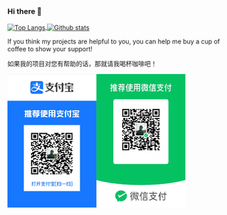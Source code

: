 ### Hi there 👋

<a href="https://github.com/shixiongfei">
  <img align="center" src="https://github-readme-stats.vercel.app/api/top-langs/?username=shixiongfei&layout=compact&langs_count=8&theme=default" alt="Top Langs" width="335" height="170" />
</a>
<a href="https://github.com/shixiongfei">
  <img align="center" src="https://github-readme-stats.vercel.app/api?username=shixiongfei&count_private=true&show_icons=true&theme=default" alt="Github stats" width="460" height="170" />
</a>

If you think my projects are helpful to you, you can help me buy a cup of coffee to show your support!

如果我的项目对您有帮助的话，那就请我喝杯咖啡吧！

<div style="display: flex">
    <img src="/sponsors/alipay.png" width = "200" height="300" alt="Alipay" />
    <img src="/sponsors/weixin.jpeg" width = "200" height="300" alt="WeiXin" />
</div>
